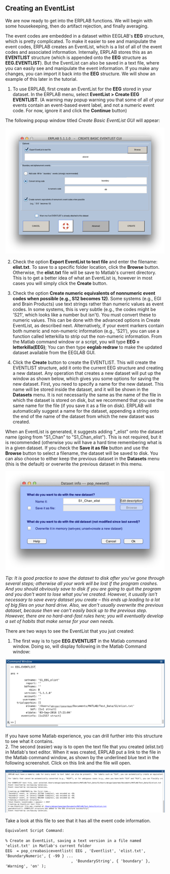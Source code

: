 ## Creating an EventList
We are now ready to get into the ERPLAB functions.  We will begin with some housekeeping, then do artifact rejection, and finally averaging.

The event codes are embedded in a dataset within EEGLAB's **EEG** structure, which is pretty complicated.  To make it easier to see and manipulate the event codes, ERPLAB creates an EventList, which is a list of all of the event codes and associated information.  Internally, ERPLAB stores this as an **EVENTLIST** structure (which is appended onto the **EEG** structure as **EEG.EVENTLIST**).  But the EventList can also be saved in a text file, where you can easily see and manipulate the event information. If you make any changes, you can import it back into the **EEG** structure.  We will show an example of this later in the tutorial.

1. To use ERPLAB, first create an EventList for the **EEG** stored in your dataset. In the ERPLAB menu, select **EventList > Create EEG EVENTLIST**. (A warning may popup warning you that some of all of your events contain an event-based event label, and not a numeric event code. For now, ignore it and click the **Continue** button)

The following popup window titled _Create Basic EventList GUI_ will appear:

![GUI](./images/Tutorial/Tutorial_Creating-an-EventList_1.png)

2. Check the option **Export EventList to text file** and enter the filename: **elist.txt**. To save to a specific folder location, click the **Browse** button. Otherwise, the **elist.txt** file will be save to Matlab's current directory. This is to get a better idea of what an EventList is, however in most cases you will simply click the **Create** button.

3. Check the option **Create numeric equivalents of nonnumeric event codes when possible (e.g., S12 becomes 12)**. Some systems (e.g., EGI and Brain Products) use text strings rather than numeric values as event codes. In some systems, this is very subtle (e.g., the codes might be 'S21', which looks like a number but isn't). You must convert these to numeric values. This can be done with the advanced options in Create EventList, as described next. Alternatively, if your event markers contain both numeric and non-numeric information (e.g., 'S21'), you can use a function called letterkilla to strip out the non-numeric information. From the Matlab command window or a script, you will type **EEG = letterkilla(EEG)**; You can then type **eeglab redraw** to make the updated dataset available from the EEGLAB GUI.

4. Click the **Create** button to create the EVENTLIST. This will create the EVENTLIST structure, add it onto the current EEG structure and creating a new dataset. Any operation that creates a new dataset will put up the window as shown below, which gives you some options for saving the new dataset. First, you need to specify a name for the new dataset. This name will be stored inside the dataset, and it will be shown in the **Datasets** menu. It is not necessarily the same as the name of the file in which the dataset is stored on disk, but we recommend that you use the same name for the file (if you save it as a file on disk). ERPLAB will automatically suggest a name for the dataset, appending a string onto the end of the name of the dataset from which the new dataset was created.

When an EventList is generated, it suggests adding "_elist" onto the dataset name (going from "S1_Chan" to "S1_Chan_elist"). This is not required, but it is recommended (otherwise you will have a hard time remembering what is in a given dataset. If you check the **Save it as file** button and use the **Browse** button to select a filename, the dataset will be saved to disk. You can also choose to either keep the previous dataset in the **Datasets** menu (this is the default) or overwrite the previous dataset in this menu.

![GUI](./images/Tutorial/Tutorial_Creating-an-EventList_2.png)

_Tip: It is good practice to save the dataset to disk after you've gone through several steps; otherwise all your work will be lost if the program crashes.  And you should obviously save to disk if you are going to quit the program and you don't want to lose what you've created.  However, it usually isn't necessary to save every dataset you create – this ends up leading to a lot of big files on your hard drive.  Also, we don't usually overwrite the previous dataset, because then we can't easily back up to the previous step.  However, there are no hard-and-fast rules here; you will eventually develop a set of habits that make sense for your own needs._

There are two ways to see the EventList that you just created:  
1. The first way is to type **EEG.EVENTLIST** in the Matlab command window. Doing so, will display following in the Matlab Command window:

![GUI](./images/Tutorial/Tutorial_Creating-an-EventList_3.png)

If you have some Matlab experience, you can drill further into this structure to see what it contains.  
2. The second (easier) way is to open the text file that you created (elist.txt) in Matlab's text editor. When it was created, ERPLAB put a link to the file in the Matlab command window, as shown by the underlined blue text in the following screenshot. Click on this link and the file will open.

![GUI](./images/Tutorial/Tutorial_Creating-an-EventList_4.png)

Take a look at this file to see that it has all the event code information.  

    Equivalent Script Command:

    % Create an EventList, saving a text version in a file named 'elist.txt' in Matlab's current folder
    EEG  = pop_creabasiceventlist( EEG , 'Eventlist', 'elist.txt', 'BoundaryNumeric', { -99 } ...
                                 , 'BoundaryString', { 'boundary' }, 'Warning', 'on' );
